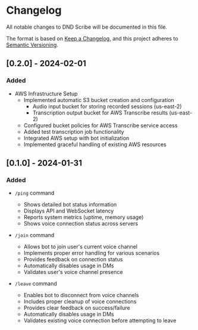 # Changelog

All notable changes to DND Scribe will be documented in this file.

The format is based on [Keep a Changelog](https://keepachangelog.com/en/1.0.0/),
and this project adheres to [Semantic Versioning](https://semver.org/spec/v2.0.0.html).

## [0.2.0] - 2024-02-01

### Added

- AWS Infrastructure Setup
  - Implemented automatic S3 bucket creation and configuration
    - Audio input bucket for storing recorded sessions (us-east-2)
    - Transcription output bucket for AWS Transcribe results (us-east-2)
  - Configured bucket policies for AWS Transcribe service access
  - Added test transcription job functionality
  - Integrated AWS setup with bot initialization
  - Implemented graceful handling of existing AWS resources

## [0.1.0] - 2024-01-31

### Added

- `/ping` command

  - Shows detailed bot status information
  - Displays API and WebSocket latency
  - Reports system metrics (uptime, memory usage)
  - Shows voice connection status across servers

- `/join` command

  - Allows bot to join user's current voice channel
  - Implements proper error handling for various scenarios
  - Provides feedback on connection status
  - Automatically disables usage in DMs
  - Validates user's voice channel presence

- `/leave` command
  - Enables bot to disconnect from voice channels
  - Includes proper cleanup of voice connections
  - Provides clear feedback on success/failure
  - Automatically disables usage in DMs
  - Validates existing voice connection before attempting to leave
